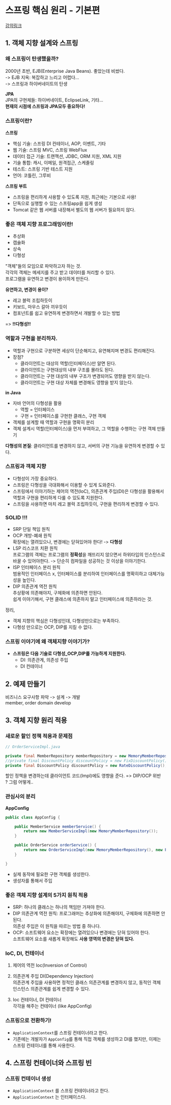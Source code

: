 # 스프링 핵심 원리 - 기본편
[강의링크](https://www.inflearn.com/course/%EC%8A%A4%ED%94%84%EB%A7%81-%ED%95%B5%EC%8B%AC-%EC%9B%90%EB%A6%AC-%EA%B8%B0%EB%B3%B8%ED%8E%B8)

## 1. 객체 지향 설계와 스프링
### 왜 스프링이 탄생했을까?
2000년 초반, EJB(Enterprise Java Beans). 좋았는데 비쌌다.   
-> EJB 지옥: 복잡하고 느리고 어렵다...   
-> 스프링과 하이버네이트의 탄생   

**JPA**   
JPA의 구현체들: 하이버네이트, EclipseLink, 기타...   
**현재의 시점에 스프링과 JPA모두 중요하다!**
   
### 스프링이란?
**스프링**
- 핵심 기술: 스프링 DI 컨테이너, AOP, 이벤트, 기타
- 웹 기술: 스프링 MVC, 스프링 WebFlux
- 데이터 접근 기술: 트랜잭션, JDBC, ORM 지원, XML 지원
- 기술 통합: 캐시, 이메일, 원격접근, 스케줄링
- 테스트: 스프링 기반 테스트 지원
- 언어: 코틀린, 그루비
    
**스프링 부트**
- 스프링을 편리하게 사용할 수 있도록 지원, 최근에는 기본으로 사용!
- 단독으로 실행할 수 있는 스프링app을 쉽게 생성
- Tomcat 같은 웹 서버를 내장해서 별도의 웹 서버가 필요하지 않다.
   
### 좋은 객체 지향 프로그래밍이란! 
- 추상화
- 캡슐화
- 상속
- 다형성   

"객체"들의 모임으로 파악하고자 하는 것.   
각각의 객체는 메세지를 주고 받고 데이터를 처리할 수 있다.   
프로그램을 유연하고 변경이 용이하게 만든다.   

**유연하고, 변경이 용이?**   
- 레고 블럭 조립하듯이
- 키보드, 마우스 갈아 끼우듯이
- 컴포넌트를 쉽고 유연하게 변경하면서 개발할 수 있는 방법

=> **!!다형성!!**

### 역할과 구현을 분리하자. 
- 역할과 구현으로 구분하면 세상이 단순해지고, 유연해지며 변경도 편리해진다.
- 장점?
    - 클라이언트는 대상의 역할(인터페이스)만 알면 된다.
    - 클라이언트는 구현대상의 내부 구조를 몰라도 된다.
    - 클라이언트는 구현 대상의 내부 구조가 변경되어도 영향을 받지 않는다.
    - 클라이언트는 구현 대상 자체를 변경해도 영향을 받지 않는다.

**in Java**
- 자바 언어의 다형성을 활용
    - 역할 = 인터페이스
    - 구현 = 인터페이스를 구현한 클래스, 구현 객체
- 객체를 설계할 때 역할과 구현을 명확히 분리
- 객체 설계시 역할(인터페이스)을 먼저 부여하고, 그 역할을 수행하는 구현 객체 만들기

**다형성의 본질**: 클라이언트를 변경하지 않고, 서버의 구현 기능을 유연하게 변경할 수 있다.   
   
### 스프링과 객체 지향
- 다형성이 가장 중요하다.
- 스프링은 다형성을 극대화해서 이용할 수 있게 도와준다.
- 스프링에서 이야기하는 제어의 역전(IoC), 의존관계 주입(DI)은 다형성을 활용해서 역할과 구현을 편리하게 다룰 수 있도록 지원한다.
- 스프링을 사용하면 마치 레고 블럭 조립하듯이, 구현을 편리하게 변경할 수 있다.
   
### SOLID !!!
- SRP 단일 책임 원칙
- OCP 개방-폐쇄 원칙   
확장에는 열려있으나, 변경에는 닫혀있어야 한다! -> **다형성**
- LSP 리스코프 치환 원칙   
프로그램의 객체는 프로그램의 **정확성**을 깨뜨리지 않으면서 하위타입의 인스턴스로 바꿀 수 있어야한다. -> 단순히 컴파일을 성공하는 것 이상을 이야기한다.
- ISP 인터페이스 분리 원칙   
범용적인 인터페이스 x, 인터페이스를 분리하여 인터페이스를 명확히하고 대체가능성을 높인다.
- DIP 의존관계 역전 원칙   
추상황에 의존해야지, 구체화에 의존하면 안된다.  
쉽게 이야기해서, 구현 클래스에 의존하지 말고 인터페이스에 의존하라는 것.
   
정리,   
- 객체 지향의 핵심은 다형성인데, 다형성만으로는 부족하다.
- 다형성 만으로는 OCP, DIP를 지킬 수 없다.

### 스프링 이야기에 왜 객체지향 이야기가?
- **스프링은 다음 기술로 다형성_OCP,DIP를 가능하게 지원한다.**
    - DI: 의존관계, 의존성 주입
    - DI 컨테이너

## 2. 예제 만들기
비즈니스 요구사항 파악 -> 설계 -> 개발   
member, order domain develop   

## 3. 객체 지향 원리 적용
### 새로운 할인 정책 적용과 문제점
```java
// OrderServiceImpl.java

private final MemberRepository memberRepository = new MemoryMemberRepository();
//private final DiscountPolicy discountPolicy = new FixDiscountPolicy();
private final DiscountPolicy discountPolicy = new RateDiscountPolicy();
```
할인 정책을 변경하는데 클라이언트 코드(Impl)에도 영향을 준다. => DIP/OCP 위반   
? 그럼 어떻게..   
### 관심사의 분리
**AppConfig**   
```java
public class AppConfig {

    public MemberService memberService() {
        return new MemberServiceImpl(new MemoryMemberRepository());
    }

    public OrderService orderService() {
        return new OrderServiceImpl(new MemoryMemberRepository(), new FixDiscountPolicy());
    }

}
```
- 실제 동작에 필요한 구현 객체를 생성한다.
- 생성자를 통해서 주입
   
### 좋은 객체 지향 설계의 5가지 원칙 적용
- SRP: 하나의 클래스는 하나의 책임만 가져야 한다.
- DIP 의존관계 역전 원칙: 프로그래머는 추상화에 의존해야지, 구체화에 의존하면 안된다.   
의존성 주입은 이 원칙을 따르는 방법 중 하나다.
- OCP: 소프트웨어 요소는 확장에는 열려있으나 변경에는 닫혀 있어야 한다.   
소프트웨어 요소를 새롭게 확장해도 **사용 영역의 변경은 닫혀 있다.**

### IoC, DI, 컨테이너
1. 제어의 역전 Ioc(Inversion of Control)   

2. 의존관계 주입 DI(Dependency Injection)   
의존관계 주입을 사용하면 정적인 클래스 의존관계를 변경하지 않고, 동적인 객체 인스턴스 의존관계를 쉽게 변경할 수 있다.   

3. Ioc 컨테이너, DI 컨테이너   
각각을 해주는 컨테이너 (like AppConfig)   

### 스프링으로 전환하기!
- `ApplicationContext`를 스프링 컨테이너라고 한다.
- 기존에는 개발자가 `AppConfig`를 통해 직접 객체를 생성하고 DI를 했지만, 이제는 스프링 컨테이너를 통해 사용한다.

## 4. 스프링 컨테이너와 스프링 빈
### 스프링 컨테이너 생성
- `ApplicationContext` 를 스프링 컨테이너라고 한다.
- `ApplicationContext` 는 인터페이스다.

